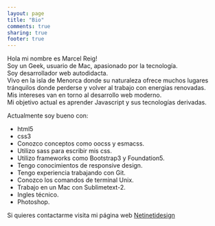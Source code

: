 ```yaml
---
layout: page
title: "Bio"
comments: true
sharing: true
footer: true
---
```



Hola mi nombre es Marcel Reig!<br>
Soy un Geek, usuario de Mac, apasionado por la tecnología.<br>
Soy desarrollador web autodidacta.<br>
Vivo en la isla de Menorca donde su naturaleza ofrece muchos lugares tránquilos donde perderse y volver al trabajo con energias renovadas.<br>
Mis intereses van en torno al desarrollo web moderno.<br>
Mi objetivo actual es aprender Javascript y sus tecnologías derivadas.

Actualmente soy bueno con:

+ html5
+ css3
+ Conozco conceptos como oocss y esmacss. 
+ Utilizo sass para escribir mis css.
+ Utilizo frameworks como Bootstrap3 y Foundation5.
+ Tengo conocimientos de responsive design.
+ Tengo experiencia trabajando con Git.
+ Conozco los comandos de terminal Unix.
+ Trabajo en un Mac con Sublimetext-2.
+ Ingles técnico.
+ Photoshop.

Si quieres contactarme visita mi página web [Netinetidesign](http://www.netinetidesign.com/)


